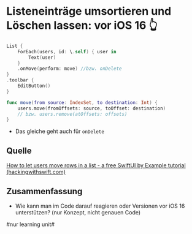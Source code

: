 # Listeneinträge umsortieren und Löschen lassen: vor iOS 16 👆


```swift
List {
	ForEach(users, id: \.self) { user in
		Text(user)
	}
	.onMove(perform: move) //bzw. onDelete
}
.toolbar {
	EditButton()
}
```

```swift
func move(from source: IndexSet, to destination: Int) {
	users.move(fromOffsets: source, toOffset: destination)
	// bzw. users.remove(atOffsets: offsets)
}
```

- Das gleiche geht auch für `onDelete`


## Quelle

[How to let users move rows in a list - a free SwiftUI by Example tutorial (hackingwithswift.com)][1]

## Zusammenfassung
- Wie kann man im Code darauf reagieren oder Versionen vor iOS 16 unterstützen? (nur Konzept, nicht genauen Code)

[1]:	https://www.hackingwithswift.com/quick-start/swiftui/how-to-let-users-move-rows-in-a-list

#nur learning unit#